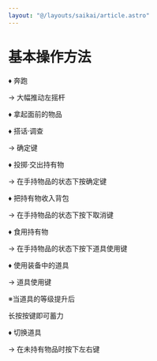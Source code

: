 ```yaml
---
layout: "@/layouts/saikai/article.astro"
---
```


# 基本操作方法

♦ 奔跑

→ 大幅推动左摇杆

♦ 拿起面前的物品

♦ 搭话·调查

→ 确定键

♦ 投掷·交出持有物

→ 在手持物品的状态下按确定键

♦ 把持有物收入背包

→ 在手持物品的状态下按下取消键

♦ 食用持有物

→ 在手持物品的状态下按下道具使用键

♦ 使用装备中的道具

→ 道具使用键

※当道具的等级提升后

长按按键即可蓄力

♦ 切换道具

→ 在未持有物品时按下左右键
